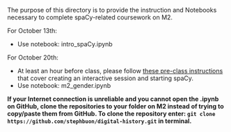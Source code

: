 The purpose of this directory is to provide the instruction and Notebooks necessary to complete spaCy-related coursework on M2.

For October 13th: 

- Use notebook: intro_spaCy.ipynb

For October 20th:

 - At least an hour before class, please follow [these pre-class instructions](https://docs.google.com/document/d/1wZAxPLj5BrZqxEgv3K80pxMSBhwtmEISupP_Vt1WN4I/edit?usp=sharing) that cover creating an interactive session and starting spaCy.
 - Use notebook: m2_gender.ipynb

__If your Internet connection is unreliable and you cannot open the .ipynb on GitHub, clone the repositories to your folder on M2 instead of trying to copy/paste them from GitHub. To clone the repository enter: `git clone https://github.com/stephbuon/digital-history.git` in terminal.__
